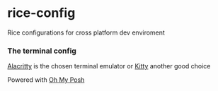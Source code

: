 # rice-config
Rice configurations for cross platform dev enviroment

### The terminal config
[Alacritty](https://github.com/alacritty/alacritty) is the chosen terminal emulator or [Kitty](https://github.com/kovidgoyal/kitty) another good choice

Powered with [Oh My Posh](https://ohmyposh.dev/)

